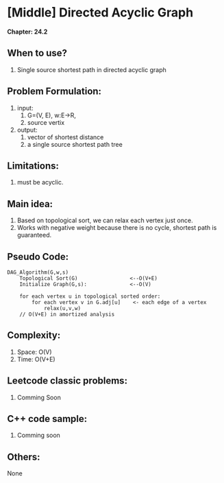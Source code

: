 # [Middle] Directed Acyclic Graph
**Chapter: 24.2**

## When to use?
1. Single source shortest path in directed acyclic graph

## Problem Formulation:
1. input: 
	1. G=(V, E), w:E->R, 
	2. source vertix
2. output: 
	1. vector of shortest distance
	2. a single source shortest path tree
	
## Limitations:
1.  must be acyclic.

## Main idea:
1. Based on topological sort, we can relax each vertex just once.
2. Works with negative weight because there is no cycle, shortest path is guaranteed.

## Pseudo Code:
```
DAG_Algorithm(G,w,s)
	Topological Sort(G)                 <--O(V+E)
    Initialize Graph(G,s):              <--O(V)
	
    for each vertex u in topological sorted order:
        for each vertex v in G.adj[u]    <- each edge of a vertex
			relax(u,v,w)
	// O(V+E) in amortized analysis
```

## Complexity:
1. Space: O(V)
2. Time: O(V+E)

## Leetcode classic problems:
1. Comming Soon

## C++ code sample:
1. Comming soon

## Others:
None
